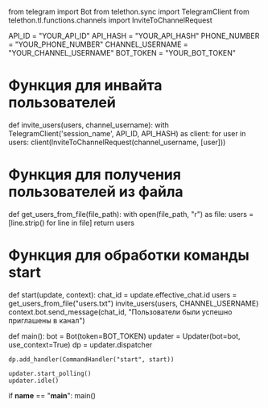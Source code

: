 from telegram import Bot
from telethon.sync import TelegramClient
from telethon.tl.functions.channels import InviteToChannelRequest

API_ID = "YOUR_API_ID"
API_HASH = "YOUR_API_HASH"
PHONE_NUMBER = "YOUR_PHONE_NUMBER"
CHANNEL_USERNAME = "YOUR_CHANNEL_USERNAME"
BOT_TOKEN = "YOUR_BOT_TOKEN"

# Функция для инвайта пользователей
def invite_users(users, channel_username):
    with TelegramClient('session_name', API_ID, API_HASH) as client:
        for user in users:
            client(InviteToChannelRequest(channel_username, [user]))

# Функция для получения пользователей из файла
def get_users_from_file(file_path):
    with open(file_path, "r") as file:
        users = [line.strip() for line in file]
    return users

# Функция для обработки команды start
def start(update, context):
    chat_id = update.effective_chat.id
    users = get_users_from_file("users.txt")
    invite_users(users, CHANNEL_USERNAME)
    context.bot.send_message(chat_id, "Пользователи были успешно приглашены в канал")

def main():
    bot = Bot(token=BOT_TOKEN)
    updater = Updater(bot=bot, use_context=True)
    dp = updater.dispatcher

    dp.add_handler(CommandHandler("start", start))

    updater.start_polling()
    updater.idle()

if __name__ == "__main__":
    main()
